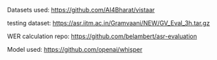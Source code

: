 Datasets used:
https://github.com/AI4Bharat/vistaar

testing dataset:
https://asr.iitm.ac.in/Gramvaani/NEW/GV_Eval_3h.tar.gz

WER calculation repo:
https://github.com/belambert/asr-evaluation

Model used:
https://github.com/openai/whisper
